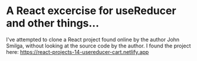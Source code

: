 # A React excercise for useReducer and other things...

I've attempted to clone a React project found online by the author John Smilga, without looking at the source code by the author.
I found the project here: https://react-projects-14-usereducer-cart.netlify.app
